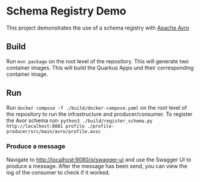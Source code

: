 # Schema Registry Demo

This project demonstrates the use of a schema registry with [Apache Avro](https://avro.apache.org/)

## Build

Run `mvn package` on the root level of the repository.
This will generate two container images. This will build the Quarkus Apps und their corresponding container image.

## Run

Run `docker compose -f ./build/docker-compose.yaml` on the root level of the repository to run the infrastructure and producer/consumer.
To register the Avor schema run: `python3 ./build/register_schema.py http://localhost:8081 profile ./profile-producer/src/main/avro/profile.avsc`

### Produce a message

Navigate to [http://localhost:9080/q/swagger-ui](http://localhost:9080/q/swagger-ui) and use the Swagger UI to produce a message.
After the message has been send, you can view the log of the consumer to check if it worked.
